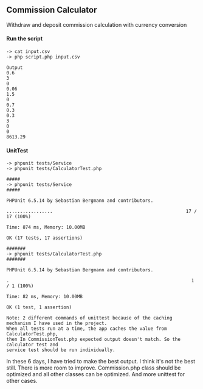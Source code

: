 ## **Commission Calculator**

Withdraw and deposit commission calculation with currency conversion

#### Run the script

````
-> cat input.csv
-> php script.php input.csv

Output
0.6
3
0
0.06
1.5
0
0.7
0.3
0.3
3
0
0
8613.29

````


#### UnitTest
````
-> phpunit tests/Service
-> phpunit tests/CalculatorTest.php
````

````
#####
-> phpunit tests/Service
#####

PHPUnit 6.5.14 by Sebastian Bergmann and contributors.

.................                                                 17 / 17 (100%)

Time: 874 ms, Memory: 10.00MB

OK (17 tests, 17 assertions)

#######
-> phpunit tests/CalculatorTest.php
#######

PHPUnit 6.5.14 by Sebastian Bergmann and contributors.

.                                                                   1 / 1 (100%)

Time: 82 ms, Memory: 10.00MB

OK (1 test, 1 assertion)

````

````
Note: 2 different commands of unittest because of the caching mechanism I have used in the project. 
When all tests run at a time, the app caches the value from CalculatorTest.php, 
then In CommissionTest.php expected output doesn't match. So the calculator test and 
service test should be run individually.
````

In these 6 days, I have tried to make the best output. I think it's not the best still. There is more room to improve. Commission.php class should be optimized and all other classes can be optimized. And more unittest for other cases. 
